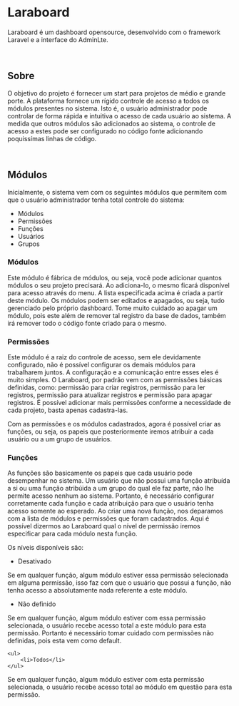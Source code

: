 # Laraboard
<p>Laraboard é um dashboard opensource, desenvolvido com o framework Laravel e a interface do AdminLte.</p>
<br />

## Sobre
<p>O objetivo do projeto é fornecer um start para projetos de médio e grande porte. A plataforma fornece um rígido controle de acesso a todos os módulos presentes no sistema. Isto é, o usuário administrador pode controlar de forma rápida e intuitiva o acesso de cada usuário ao sistema. A medida que outros módulos são adicionados ao sistema, o controle de acesso a estes pode ser configurado no código fonte adicionando poquissímas linhas de código.</p>
<br />

## Módulos
<p>Inicialmente, o sistema vem com os seguintes módulos que permitem com que o usuário administrador tenha total controle do sistema:</p>
<ul>
    <li>Módulos</li>
    <li>Permissões</li>
    <li>Funções</li>
    <li>Usuários</li>
    <li>Grupos</li>
</ul>

### Módulos
<p>
    Este módulo é fábrica de módulos, ou seja, você pode adicionar quantos módulos o seu projeto precisará. Ao adiciona-lo, o mesmo ficará disponível para acesso através do menu. A lista especificada acima é criada a partir deste módulo.
    Os módulos podem ser editados e apagados, ou seja, tudo gerenciado pelo próprio dashboard. Tome muito cuidado ao apagar um módulo, pois este além de remover tal registro da base de dados, também irá remover todo o código fonte criado para o mesmo.
</p>

### Permissões
<p>
Este módulo é a raiz do controle de acesso, sem ele devidamente configurado, não é possível configurar os demais módulos para trabalharem juntos. A configuração e a comunicação entre esses eles é muito simples.
    O Laraboard, por padrão vem com as permissões básicas definidas, como: permissão para criar registros, permissão para ler registros, permissão para atualizar registros e permissão para apagar registros. É possível adicionar mais permissões conforme a necessidade de cada projeto, basta apenas cadastra-las.
</p>

<p>
    Com as permissões e os módulos cadastrados, agora é possível criar as funções, ou seja, os papeis que posteriormente iremos atribuir a cada usuário ou a um grupo de usuários.
</p>

### Funções
<p>
    As funções são basicamente os papeis que cada usuário pode desempenhar no sistema. Um usuário que não possui uma função atribuída a si ou uma função atribúida a um grupo do qual ele faz parte, não lhe permite acesso nenhum ao sistema. Portanto, é necessário configurar corretamente cada função e cada atribuição para que o usuário tenha acesso somente ao esperado.
    Ao criar uma nova função, nos deparamos com a lista de módulos e permissões que foram cadastrados. Aqui é possível dizermos ao Laraboard qual o nível de permissão iremos especificar para cada módulo nesta função.</p>
    <p>Os níveis disponíveis são:</p>
    <ul>
        <li>Desativado</li>
    </ul>
<p>
    Se em qualquer função, algum módulo estiver essa permissão selecionada em alguma permissão, isso faz com que o usuário que possui a função, não tenha acesso a absolutamente nada referente a este módulo.
</p>
    <ul>
        <li>Não definido</li>
    </ul>
<p>
    Se em qualquer função, algum módulo estiver com essa permissão selecionada, o usuário recebe acesso total a este módulo para esta permissão. Portanto é necessário tomar cuidado com permissões não definidas, pois esta vem como default.
</p>

    <ul>
        <li>Todos</li>
    </ul>
<p>
    Se em qualquer função, algum módulo estiver com esta permissão selecionada, o usuário recebe acesso total ao módulo em questão para esta permissão.
</p>
